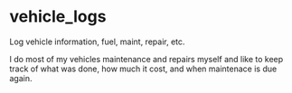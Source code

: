 # vehicle_logs
Log vehicle information, fuel, maint, repair, etc.

I do most of my vehicles maintenance and repairs myself and like to keep track of what was done, how much it cost, and when maintenace is due again.
